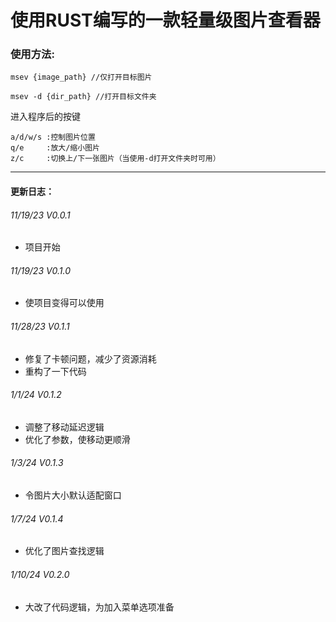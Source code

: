 # 使用RUST编写的一款轻量级图片查看器

### 使用方法:

~~~
msev {image_path} //仅打开目标图片

msev -d {dir_path} //打开目标文件夹
~~~
进入程序后的按键
~~~
a/d/w/s :控制图片位置
q/e     :放大/缩小图片
z/c     :切换上/下一张图片（当使用-d打开文件夹时可用）
~~~
-----------
#### 更新日志：
###### 11/19/23 V0.0.1 
* 项目开始 
###### 11/19/23 V0.1.0 
* 使项目变得可以使用
###### 11/28/23 V0.1.1
* 修复了卡顿问题，减少了资源消耗
* 重构了一下代码
###### 1/1/24 V0.1.2
* 调整了移动延迟逻辑
* 优化了参数，使移动更顺滑
###### 1/3/24 V0.1.3
* 令图片大小默认适配窗口
###### 1/7/24 V0.1.4
* 优化了图片查找逻辑
###### 1/10/24 V0.2.0
* 大改了代码逻辑，为加入菜单选项准备